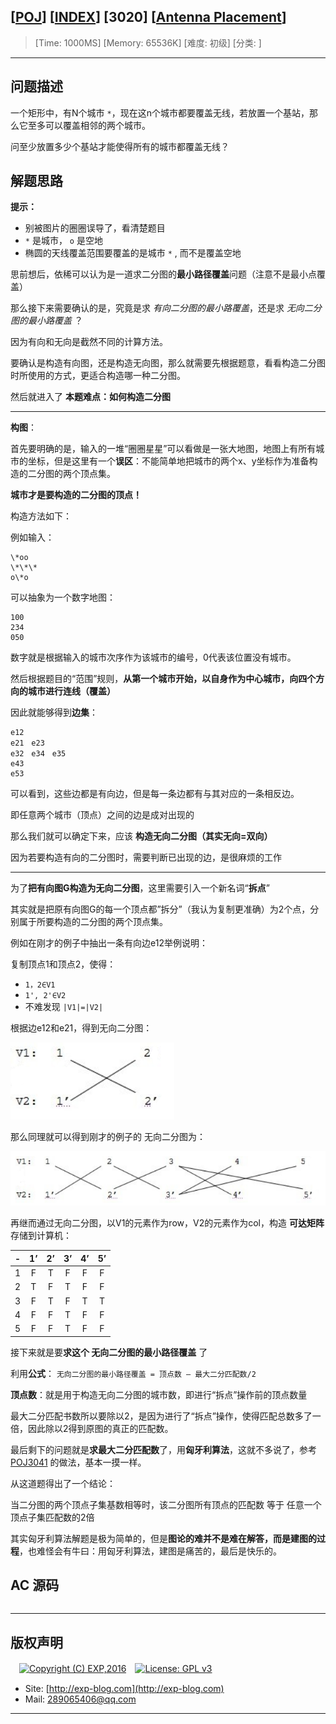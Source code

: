 ## [[POJ](http://poj.org/)] [[INDEX](https://github.com/lyy289065406/POJ-Solving-Reports)] [3020] [[Antenna Placement](http://poj.org/problem?id=3020)]

> [Time: 1000MS] [Memory: 65536K] [难度: 初级] [分类: ]

------

## 问题描述

一个矩形中，有N个城市 `*`，现在这n个城市都要覆盖无线，若放置一个基站，那么它至多可以覆盖相邻的两个城市。

问至少放置多少个基站才能使得所有的城市都覆盖无线？


## 解题思路

**提示：**

- 别被图片的圈圈误导了，看清楚题目
- `*` 是城市， `o` 是空地
- 椭圆的天线覆盖范围要覆盖的是城市 `*` , 而不是覆盖空地

思前想后，依稀可以认为是一道求二分图的**最小路径覆盖**问题（注意不是最小点覆盖）

那么接下来需要确认的是，究竟是求 *有向二分图的最小路覆盖*，还是求 *无向二分图的最小路覆盖* ？

因为有向和无向是截然不同的计算方法。

要确认是构造有向图，还是构造无向图，那么就需要先根据题意，看看构造二分图时所使用的方式，更适合构造哪一种二分图。

然后就进入了 **本题难点：如何构造二分图**

------

**构图**：

首先要明确的是，输入的一堆“圈圈星星”可以看做是一张大地图，地图上有所有城市的坐标，但是这里有一个**误区**：不能简单地把城市的两个x、y坐标作为准备构造的二分图的两个顶点集。

**城市才是要构造的二分图的顶点！**

构造方法如下：

例如输入：

```
\*oo
\*\*\*
o\*o
```

可以抽象为一个数字地图：

```
100
234
050
```

数字就是根据输入的城市次序作为该城市的编号，0代表该位置没有城市。

然后根据题目的“范围”规则，**从第一个城市开始，以自身作为中心城市，向四个方向的城市进行连线（覆盖）**

因此就能够得到**边集**：

```
e12
e21　e23
e32　e34　e35
e43
e53
```

可以看到，这些边都是有向边，但是每一条边都有与其对应的一条相反边。

即任意两个城市（顶点）之间的边是成对出现的

那么我们就可以确定下来，应该 **构造无向二分图（其实无向=双向）**

因为若要构造有向的二分图时，需要判断已出现的边，是很麻烦的工作


------


为了**把有向图G构造为无向二分图**，这里需要引入一个新名词“**拆点**”

其实就是把原有向图G的每一个顶点都”拆分”（我认为复制更准确）为2个点，分别属于所要构造的二分图的两个顶点集。


例如在刚才的例子中抽出一条有向边e12举例说明：

复制顶点1和顶点2，使得：

- `1，2∈V1`
- `1', 2'∈V2`
- 不难发现 `|V1|=|V2|`

根据边e12和e21，得到无向二分图：

![](/reports/POJ3020-Antenna%20Placement/img/01.png)

那么同理就可以得到刚才的例子的 无向二分图为：

![](/reports/POJ3020-Antenna%20Placement/img/02.png)


再继而通过无向二分图，以V1的元素作为row，V2的元素作为col，构造 **可达矩阵** 存储到计算机：

| - | 1’| 2’|  3’|  4’|  5’|
|:---:|:---:|:---:|:---:|:---:|:---:|
| 1 |  F |  T |   F |   F |   F |
| 2 |  T |  F |   T |   F |   F |
| 3|   F |  T |   F |   T |   T |
| 4 |  F |  F |   T |   F |   F |
| 5 |  F |  F |   T |   F |   F |



接下来就是要**求这个 无向二分图的最小路径覆盖** 了

利用**公式**： `无向二分图的最小路径覆盖 = 顶点数 – 最大二分匹配数/2`


**顶点数**：就是用于构造无向二分图的城市数，即进行“拆点”操作前的顶点数量

最大二分匹配书数所以要除以2，是因为进行了“拆点”操作，使得匹配总数多了一倍，因此除以2得到原图的真正的匹配数。


最后剩下的问题就是**求最大二分匹配数**了，用**匈牙利算法**，这就不多说了，参考 [POJ3041](/reports/POJ3041-Asteroids) 的做法，基本一摸一样。


从这道题得出了一个结论：

当二分图的两个顶点子集基数相等时，该二分图所有顶点的匹配数 等于 任意一个顶点子集匹配数的2倍 

其实匈牙利算法解题是极为简单的，但是**图论的难并不是难在解答，而是建图的过程**，也难怪会有牛曰：用匈牙利算法，建图是痛苦的，最后是快乐的。


## AC 源码


```c

```

------

## 版权声明

　[![Copyright (C) EXP,2016](https://img.shields.io/badge/Copyright%20(C)-EXP%202016-blue.svg)](http://exp-blog.com)　[![License: GPL v3](https://img.shields.io/badge/License-GPL%20v3-blue.svg)](https://www.gnu.org/licenses/gpl-3.0)
  

- Site: [http://exp-blog.com](http://exp-blog.com) 
- Mail: <a href="mailto:289065406@qq.com?subject=[EXP's Github]%20Your%20Question%20（请写下您的疑问）&amp;body=What%20can%20I%20help%20you?%20（需要我提供什么帮助吗？）">289065406@qq.com</a>


------
